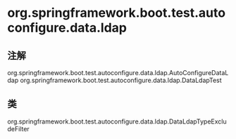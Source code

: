 # org.springframework.boot.test.autoconfigure.data.ldap

## 注解

org.springframework.boot.test.autoconfigure.data.ldap.AutoConfigureDataLdap
org.springframework.boot.test.autoconfigure.data.ldap.DataLdapTest

## 类

org.springframework.boot.test.autoconfigure.data.ldap.DataLdapTypeExcludeFilter




